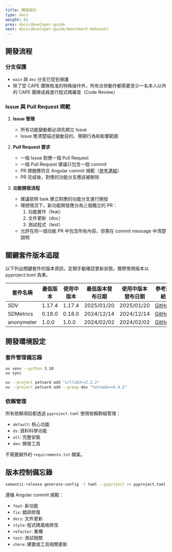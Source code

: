 ```yaml
---
title: 開發指引
type: docs
weight: 81
prev: docs/developer-guide
next: docs/developer-guide/benchmark-datasets
---
```


## 開發流程

### 分支保護

- `main` 與 `dev` 分支已受到保護
- 除了受 CAPE 團隊核准的特殊操作外，所有合併動作都需要至少一名本人以外的 CAPE 團隊成員進行程式碼審查（Code Review）

### Issue 與 Pull Request 規範

1. **Issue 管理**
   - 所有功能變動都必須先開立 Issue
   - Issue 應清楚描述變動目的、預期行為和影響範圍

2. **Pull Request 要求**
   - 一個 Issue 對應一個 Pull Request
   - 一個 Pull Request 建議只包含一個 commit
   - PR 標題應符合 Angular commit 規範（[參考連結](https://github.com/angular/angular.js/blob/master/DEVELOPERS.md#commits)）
   - PR 完成後，對應的功能分支應該被刪除

3. **功能開發流程**
   - 建議依照 task 建立對應的功能分支進行開發
   - 理想情況下，新功能開發應分為三個獨立的 PR：
     1. 功能實作（feat）
     2. 文件更新（doc）
     3. 測試程式（test）
   - 允許在同一個功能 PR 中包含所有內容，但需在 commit message 中清楚說明

## 關鍵套件版本追蹤

以下列出關鍵套件的版本資訊，定期手動確認更新狀態。實際使用版本以 pyproject.toml 為準。

| 套件名稱 | 最低版本 | 使用中版本 | 最低版本發布日期 | 使用中版本發布日期 | 參考連結 |
|---------|---------|------------|----------------|------------------|---------|
| SDV | 1.17.4 | 1.17.4 | 2025/01/20 | 2025/01/20 | [GitHub](https://github.com/sdv-dev/SDV) |
| SDMetrics | 0.18.0 | 0.18.0 | 2024/12/14 | 2024/12/14 | [GitHub](https://github.com/sdv-dev/SDMetrics) |
| anonymeter | 1.0.0 | 1.0.0 | 2024/02/02 | 2024/02/02 | [GitHub](https://github.com/statice/anonymeter) |

## 開發環境設定

### 套件管理備忘錄

```bash
uv venv --python 3.10
uv sync
```

```bash
uv --project petsard add "urllib3>=2.2.2"
uv --project petsard add --group dev "tornado>=6.4.2"
```

### 依賴管理

所有依賴項目都透過 `pyproject.toml` 使用依賴群組管理：
- `default`: 核心功能
- `ds`: 資料科學功能
- `all`: 完整安裝
- `dev`: 開發工具

不需要額外的 `requirements.txt` 檔案。

## 版本控制備忘錄

```bash
semantic-release generate-config -f toml --pyproject >> pyproject.toml
```

遵循 Angular commit 規範：
- `feat`: 新功能
- `fix`: 錯誤修復
- `docs`: 文件更新
- `style`: 程式碼風格修改
- `refactor`: 重構
- `test`: 測試相關
- `chore`: 建置或工具相關更新